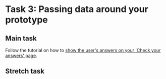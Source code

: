 # Task 3: Passing data around your prototype

## Main task

Follow the tutorial on how to [show the user's answers on your 'Check your answers' page](https://govuk-prototype-kit.herokuapp.com/docs/make-first-prototype/show-users-answers).

## Stretch task